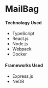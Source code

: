 # MailBag

#### Technology Used
* TypeScript
* React.js
* Node.js
* Webpack
* Docker 

#### Frameworks Used
* Express.js
* NeDB 

